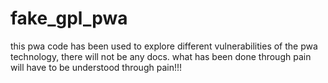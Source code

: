 # fake_gpl_pwa

this pwa code has been used to explore different vulnerabilities of the pwa technology, there will not be any docs. what has been done through pain will have to be understood through pain!!!
